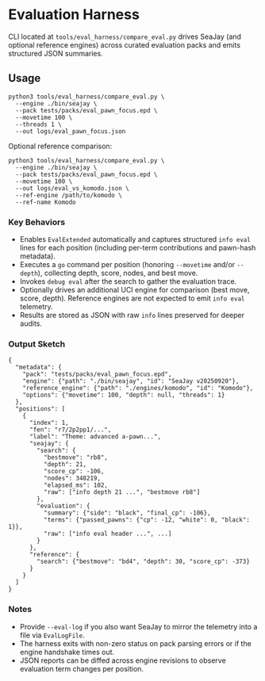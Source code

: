 # Evaluation Harness

CLI located at `tools/eval_harness/compare_eval.py` drives SeaJay (and optional
reference engines) across curated evaluation packs and emits structured JSON
summaries.

## Usage
```
python3 tools/eval_harness/compare_eval.py \
  --engine ./bin/seajay \
  --pack tests/packs/eval_pawn_focus.epd \
  --movetime 100 \
  --threads 1 \
  --out logs/eval_pawn_focus.json
```

Optional reference comparison:
```
python3 tools/eval_harness/compare_eval.py \
  --engine ./bin/seajay \
  --pack tests/packs/eval_pawn_focus.epd \
  --movetime 100 \
  --out logs/eval_vs_komodo.json \
  --ref-engine /path/to/komodo \
  --ref-name Komodo
```

### Key Behaviors
- Enables `EvalExtended` automatically and captures structured `info eval` lines
  for each position (including per-term contributions and pawn-hash metadata).
- Executes a `go` command per position (honoring `--movetime` and/or
  `--depth`), collecting depth, score, nodes, and best move.
- Invokes `debug eval` after the search to gather the evaluation trace.
- Optionally drives an additional UCI engine for comparison (best move, score,
  depth). Reference engines are not expected to emit `info eval` telemetry.
- Results are stored as JSON with raw `info` lines preserved for deeper audits.

### Output Sketch
```
{
  "metadata": {
    "pack": "tests/packs/eval_pawn_focus.epd",
    "engine": {"path": "./bin/seajay", "id": "SeaJay v20250920"},
    "reference_engine": {"path": "./engines/komodo", "id": "Komodo"},
    "options": {"movetime": 100, "depth": null, "threads": 1}
  },
  "positions": [
    {
      "index": 1,
      "fen": "r7/2p2pp1/...",
      "label": "Theme: advanced a-pawn...",
      "seajay": {
        "search": {
          "bestmove": "rb8",
          "depth": 21,
          "score_cp": -106,
          "nodes": 348219,
          "elapsed_ms": 102,
          "raw": ["info depth 21 ...", "bestmove rb8"]
        },
        "evaluation": {
          "summary": {"side": "black", "final_cp": -106},
          "terms": {"passed_pawns": {"cp": -12, "white": 0, "black": 1}},
          "raw": ["info eval header ...", ...]
        }
      },
      "reference": {
        "search": {"bestmove": "bd4", "depth": 30, "score_cp": -373}
      }
    }
  ]
}
```

### Notes
- Provide `--eval-log` if you also want SeaJay to mirror the telemetry into a
  file via `EvalLogFile`.
- The harness exits with non-zero status on pack parsing errors or if the
  engine handshake times out.
- JSON reports can be diffed across engine revisions to observe evaluation term
  changes per position.
